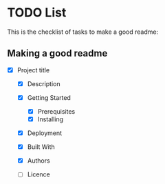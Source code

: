 # TODO List
This is the checklist of tasks to make a good readme:

## Making a good readme
- [x] Project title
  - [x] Description
  - [x] Getting Started
    - [x] Prerequisites
    - [X] Installing
  - [x] Deployment
  - [x] Built With
  - [x] Authors
  - [ ] Licence

